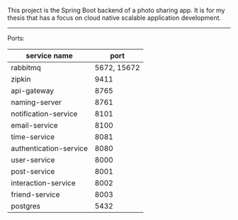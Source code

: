 This project is the Spring Boot backend of a photo sharing app. It is for my thesis that has a focus on cloud native scalable application development.

---

Ports:

| service name           | port        |
|------------------------|-------------|
| rabbitmq               | 5672, 15672 |
| zipkin                 | 9411        |
| api-gateway            | 8765        |
| naming-server          | 8761        |
| notification-service   | 8101        |
| email-service          | 8100        |
| time-service           | 8081        |
| authentication-service | 8080        |
| user-service           | 8000        |
| post-service           | 8001        |
| interaction-service    | 8002        |
| friend-service         | 8003        |
| postgres               | 5432        |


